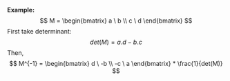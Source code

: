 **Example:**
$$
M =
\begin{bmatrix}
a \ b \\
c \ d
\end{bmatrix}
$$
First take determinant:
$$
det(M) = a.d-b.c
$$
Then,
$$
M^{-1} = 
\begin{bmatrix}
d \ -b \\
-c \ a
\end{bmatrix} * \frac{1}{det(M)}
$$